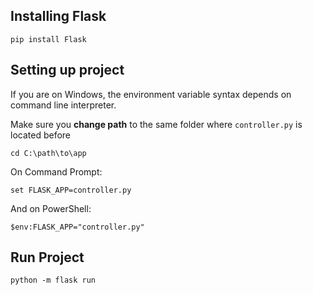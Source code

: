 ## Installing Flask
```
pip install Flask
```

## Setting up project

If you are on Windows, the environment variable syntax depends on command line interpreter. 

Make sure you **change path** to the same folder where `controller.py` is located before

```
cd C:\path\to\app
```

On Command Prompt:
```
set FLASK_APP=controller.py
```

And on PowerShell:
```
$env:FLASK_APP="controller.py"
```

## Run Project

```
python -m flask run
```
